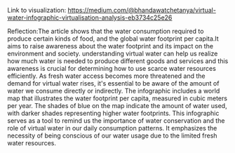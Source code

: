 Link to visualization: https://medium.com/@bhandawatchetanya/virtual-water-infographic-virtualisation-analysis-eb3734c25e26

Reflection:The article shows that the water consumption required to produce certain kinds of food, and the global water footprint per capita.It aims to raise awareness about the water footprint and its impact on the environment and society. understanding virtual water can help us realize how much water is needed to produce different goods and services and this awareness is crucial for determining how to use scarce water resources efficiently. As fresh water access becomes more threatened and the demand for virtual water rises, it's essential to be aware of the amount of water we consume directly or indirectly. The infographic includes a world map that illustrates the water footprint per capita, measured in cubic meters per year. The shades of blue on the map indicate the amount of water used, with darker shades representing higher water footprints. This infographic serves as a tool to remind us the importance of water conservation and the role of virtual water in our daily consumption patterns. It emphasizes the necessity of being conscious of our water usage due to the limited fresh water resources.